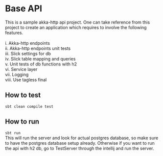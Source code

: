# Base API
This is a sample akka-http api project. One can take reference from this project to create an application which requires to involve the following features.
</br></br>
i.    Akka-http endpoints </br>
ii.   Akka-http endpoints unit tests </br>
iii.  Slick settings for db </br>
iv.   Slick table mapping and queries </br>
v.    Unit tests of db functions with h2 </br>
vi.   Service layer </br>
vii.  Logging </br>
viii. Use tagless final


## How to test
`sbt clean compile test`

## How to run
`sbt run` </br>
This will run the server and look for actual postgres database, so make sure to have the postgres database setup already.
Otherwise if you want to run the api with h2 db, go to TestServer through the intellij and run the server.

